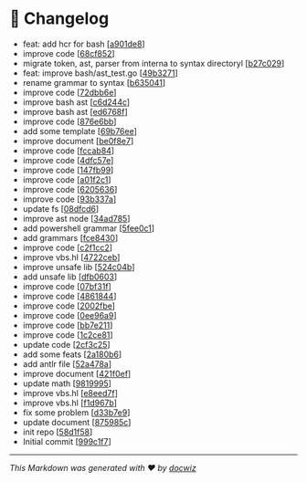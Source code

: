 # 📜 Changelog
- feat: add hcr for bash [[a901de8](https://github.com/hulo-lang/hulo/commit/a901de8abce13942ca685d592b427380a0bfc700)]
- improve code [[68cf852](https://github.com/hulo-lang/hulo/commit/68cf8521f5cd7dd9793758030d42b32335fab9be)]
- migrate token, ast, parser from interna to syntax directoryl [[b27c029](https://github.com/hulo-lang/hulo/commit/b27c02968323242a8e945007748294110f9d4571)]
- feat: improve bash/ast_test.go [[49b3271](https://github.com/hulo-lang/hulo/commit/49b32719c9c3bee68873c1ba47fe82d4aee2ada5)]
- rename grammar to syntax [[b635041](https://github.com/hulo-lang/hulo/commit/b63504116f7f762ff3242b2e9250b65aef5f08e1)]
- improve code [[72dbb6e](https://github.com/hulo-lang/hulo/commit/72dbb6e51b2c8dcc716b98b670f52f6aecd8eb14)]
- improve bash ast [[c6d244c](https://github.com/hulo-lang/hulo/commit/c6d244c3297e6af2f5426fbf19494999c451ca31)]
- improve bash ast [[ed6768f](https://github.com/hulo-lang/hulo/commit/ed6768fc9490b725de4bc5a4586f63eed14302d0)]
- improve code [[876e6bb](https://github.com/hulo-lang/hulo/commit/876e6bb349b957f6043145fce49fa4fb79d16998)]
- add some template [[69b76ee](https://github.com/hulo-lang/hulo/commit/69b76ee86354ff43ed1f2b9f9976928a33e13a4d)]
- improve document [[be0f8e7](https://github.com/hulo-lang/hulo/commit/be0f8e7384cca41211947d09e1b44b46a040910c)]
- improve code [[fccab84](https://github.com/hulo-lang/hulo/commit/fccab847951aa223e434bb6deafcb6efcee2a9a7)]
- improve code [[4dfc57e](https://github.com/hulo-lang/hulo/commit/4dfc57e55eca90c72b71452e4d5d8ff199012f3b)]
- improve code [[147fb99](https://github.com/hulo-lang/hulo/commit/147fb9987d70d055e89126060579c3d546587e98)]
- improve code [[a01f2c1](https://github.com/hulo-lang/hulo/commit/a01f2c1eebd8089588e9a2693f6896bbdb38dab0)]
- improve code [[6205636](https://github.com/hulo-lang/hulo/commit/62056366e74bff6529ba09086abe81dc386ba6d6)]
- improve code [[93b337a](https://github.com/hulo-lang/hulo/commit/93b337a5559ebe8420159a0efdfb5bcc8fece3b4)]
- update fs [[08dfcd6](https://github.com/hulo-lang/hulo/commit/08dfcd67ab0b08ce8198a1defcaa00abe941ee39)]
- improve ast node [[34ad785](https://github.com/hulo-lang/hulo/commit/34ad785943dce1fd206d44f88d35e5e9039b2a52)]
- add powershell grammar [[5fee0c1](https://github.com/hulo-lang/hulo/commit/5fee0c17150d0d5850c554b176ccdd24b993e351)]
- add grammars [[fce8430](https://github.com/hulo-lang/hulo/commit/fce8430ff538d4453dc1e4f94266756850b1693d)]
- improve code [[c2f1cc2](https://github.com/hulo-lang/hulo/commit/c2f1cc29bd36c23a4b4ea2f6216e71487dee4c9d)]
- improve vbs.hl [[4722ceb](https://github.com/hulo-lang/hulo/commit/4722ceb02167a2ab95d56ffe2d4ac66c412090cf)]
- improve unsafe lib [[524c04b](https://github.com/hulo-lang/hulo/commit/524c04b95ebb95ea7fac14c3bcd7542e601d14b5)]
- add unsafe lib [[dfb0603](https://github.com/hulo-lang/hulo/commit/dfb0603889079dfb20179fec2d90cc8e5554a4df)]
- improve code [[07bf31f](https://github.com/hulo-lang/hulo/commit/07bf31f5b608f61ddadb7adce8026c6e69d24989)]
- improve code [[4861844](https://github.com/hulo-lang/hulo/commit/48618445227e5e91630b18176d2984ca87a23bf9)]
- improve code [[2002fbe](https://github.com/hulo-lang/hulo/commit/2002fbeab4e87767ebf076ccccca560db1848029)]
- improve code [[0ee96a9](https://github.com/hulo-lang/hulo/commit/0ee96a9f27450940f6f8c3c2619b627a0282771b)]
- improve code [[bb7e211](https://github.com/hulo-lang/hulo/commit/bb7e211c1deb5af69b3e1e13259038d16559f5d3)]
- improve code [[1c2ce81](https://github.com/hulo-lang/hulo/commit/1c2ce813e5903f9d861c131801b412b501792442)]
- update code [[2cf3c25](https://github.com/hulo-lang/hulo/commit/2cf3c252144d02c3dd206da3978c36c3c64d2b23)]
- add some feats [[2a180b6](https://github.com/hulo-lang/hulo/commit/2a180b6348385fd2abbc967ce07420a8d4f54ca5)]
- add antlr file [[52a478a](https://github.com/hulo-lang/hulo/commit/52a478a205fc64970911e525b9dd01d8360517b4)]
- improve document [[421f0ef](https://github.com/hulo-lang/hulo/commit/421f0ef2277e97205557c4a0e58579a49e51085d)]
- update math [[9819995](https://github.com/hulo-lang/hulo/commit/98199954d044cd771cc60038ad9018ffec47ced4)]
- improve vbs.hl [[e8eed7f](https://github.com/hulo-lang/hulo/commit/e8eed7fe2cb914927b6ce748ceaa3508dcba60a6)]
- improve vbs.hl [[f1d967b](https://github.com/hulo-lang/hulo/commit/f1d967b05ac15f758a687e0cefdcd19ae1df12ab)]
- fix some problem [[d33b7e9](https://github.com/hulo-lang/hulo/commit/d33b7e910fa5ee0385b8ec790a5a202e7c23a0a5)]
- update document [[875985c](https://github.com/hulo-lang/hulo/commit/875985ccb97411ac683fb976021eaf7b5e42885b)]
- init repo [[58d1f58](https://github.com/hulo-lang/hulo/commit/58d1f585b46705aa13a65ef48d7e9a2c961e245b)]
- Initial commit [[999c1f7](https://github.com/hulo-lang/hulo/commit/999c1f710caafd6048fc012db282b5fe0a7a8c6a)]

---

_This Markdown was generated with ❤️ by [docwiz](https://github.com/ansurfen/docwiz)_